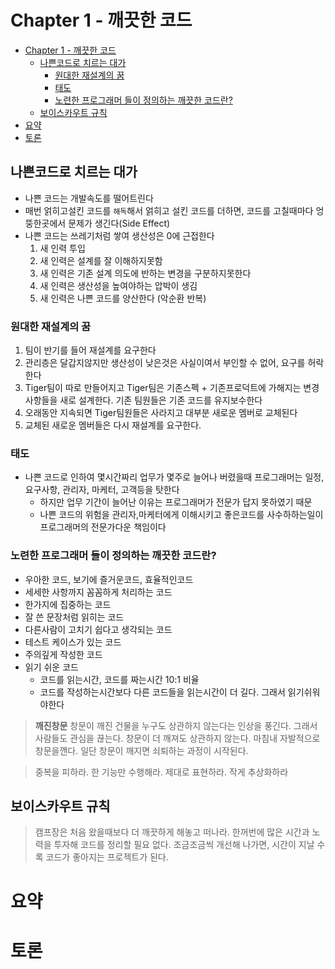 # Chapter 1 - 깨끗한 코드

<!-- @import "[TOC]" {cmd="toc" depthFrom=1 depthTo=6 orderedList=false} -->

<!-- code_chunk_output -->

- [Chapter 1 - 깨끗한 코드](#chapter-1-깨끗한-코드)
  - [나쁜코드로 치르는 대가](#나쁜코드로-치르는-대가)
    - [원대한 재설계의 꿈](#원대한-재설계의-꿈)
    - [태도](#태도)
    - [노련한 프로그래머 들이 정의하는 깨끗한 코드란?](#노련한-프로그래머-들이-정의하는-깨끗한-코드란)
  - [보이스카우트 규칙](#보이스카우트-규칙)
- [요약](#요약)
- [토론](#토론)

<!-- /code_chunk_output -->


## 나쁜코드로 치르는 대가
- 나쁜 코드는 개발속도를 떨어트린다
- 매번 얽히고설킨 코드를 `해독`해서 얽히고 설킨 코드를 더하면, 코드를 고칠때마다 엉뚱한곳에서 문제가 생긴다(Side Effect)
- 나쁜 코드는 쓰레기처럼 쌓여 생산성은 0에 근접한다
    1. 새 인력 투입
    2. 새 인력은 설계를 잘 이해하지못함
    3. 새 인력은 기존 설계 의도에 반하는 변경을 구분하지못한다
    4. 새 인력은 생산성을 높여야하는 압박이 생김
    5. 새 인력은 나쁜 코드를 양산한다 (악순환 반복)

### 원대한 재설계의 꿈
1. 팀이 반기를 들어 재설계를 요구한다
2. 관리층은 달갑지않지만 생산성이 낮은것은 사실이여서 부인할 수 없어, 요구를 허락한다
3. Tiger팀이 따로 만들어지고 Tiger팀은 기존스펙 + 기존프로덕트에 가해지는 변경사항들을 새로 설계한다. 기존 팀원들은 기존 코드를 유지보수한다
4. 오래동안 지속되면 Tiger팀원들은 사라지고 대부분 새로운 멤버로 교체된다
5. 교체된 새로운 멤버들은 다시 재설계를 요구한다.

### 태도 
- 나쁜 코드로 인하여 몇시간짜리 업무가 몇주로 늘어나 버렸을때 프로그래머는 일정, 요구사항, 관리자, 마케터, 고객등을 탓한다
    - 하지만 업무 기간이 늘어난 이유는 프로그래머가 전문가 답지 못하였기 때문
    - 나쁜 코드의 위험을 관리자,마케터에게 이해시키고 좋은코드를 사수하하는일이 프로그래머의 전문가다운 책임이다

### 노련한 프로그래머 들이 정의하는 깨끗한 코드란?
- 우아한 코드, 보기에 즐거운코드, 효율적인코드
- 세세한 사항까지 꼼꼼하게 처리하는 코드
- 한가지에 집중하는 코드
- 잘 쓴 문장처럼 읽히는 코드
- 다른사람이 고치기 쉽다고 생각되는 코드
- 테스트 케이스가 있는 코드
- 주의깊게 작성한 코드
- 읽기 쉬운 코드
    - 코드를 읽는시간, 코드를 짜는시간 10:1 비율
    - 코드를 작성하는시간보다 다른 코드들을 읽는시간이 더 길다. 그래서 읽기쉬워야한다

> **깨진창문**
> 창문이 깨진 건물을 누구도 상관하지 않는다는 인상을 풍긴다.
> 그래서 사람들도 관심을 끊는다. 창문이 더 깨져도 상관하지 않는다.
> 마침내 자발적으로 창문을깬다. 
> 일단 창문이 깨지면 쇠퇴하는 과정이 시작된다.  


> 중복을 피하라. 한 기능만 수행해라. 제대로 표현하라. 작게 추상화하라


## 보이스카우트 규칙
> 캠프장은 처음 왔을때보다 더 깨끗하게 해놓고 떠나라.
한꺼번에 많은 시간과 노력을 투자해 코드를 정리할 필요 없다.
조금조금씩 개선해 나가면, 시간이 지날 수록 코드가 좋아지는 프로젝트가 된다.



# 요약



# 토론


